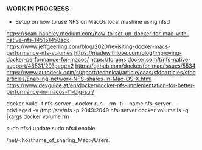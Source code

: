 ### WORK IN PROGRESS ###

* Setup on how to use NFS on MacOs local mashine using nfsd

https://sean-handley.medium.com/how-to-set-up-docker-for-mac-with-native-nfs-145151458adc
https://www.jeffgeerling.com/blog/2020/revisiting-docker-macs-performance-nfs-volumes
https://madewithlove.com/blog/improving-docker-performance-for-macos/
https://forums.docker.com/t/nfs-native-support/48531/29?page=2
https://github.com/docker/for-mac/issues/5534
https://www.autodesk.com/support/technical/article/caas/sfdcarticles/sfdcarticles/Enabling-network-NFS-shares-in-Mac-OS-X.html
https://www.devguide.at/en/docker/docker-nfs-implementation-for-better-performance-in-macos-11-big-sur/


docker build -t nfs-server .
docker run --rm -ti --name nfs-server --privileged -v /tmp:/srv/nfs -p 2049:2049 nfs-server
docker volume ls -q |xargs  docker volume rm

sudo nfsd update
sudo nfsd enable


/net/<hostname_of_sharing_Mac>/Users.

